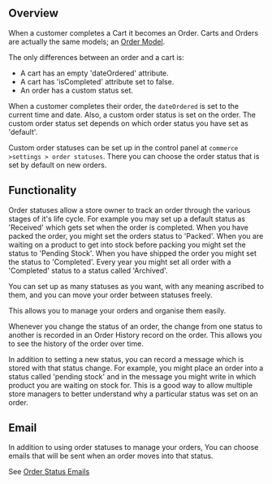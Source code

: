 ## Overview

When a customer completes a Cart it becomes an Order. Carts and Orders are actually the same models; an [Order Model](order-model.md).

The only differences between an order and a cart is:

- A cart has an empty 'dateOrdered' attribute.
- A cart has 'isCompleted' attribute set to false.
- An order has a custom status set.

When a customer completes their order, the `dateOrdered` is set to the current time and date. Also, a custom order status is set on the order. The custom order status set depends on which order status you have set as 'default'.

Custom order statuses can be set up in the control panel at `commerce >settings > order statuses`. There you can choose the order status that is set by default on new orders.

## Functionality

Order statuses allow a store owner to track an order through the various stages of it's life cycle. For example you may set up a default status as 'Received' which gets set when the order is completed. When you have packed the order, you might set the orders status to 'Packed'. When you are waiting on a product to get into stock before packing you might set the status to 'Pending Stock'. When you have shipped the order you might set the status to 'Completed'. Every year you might set all order with a 'Completed' status to a status called 'Archived'.

You can set up as many statuses as you want, with any meaning ascribed to them, and you can move your order between statuses freely.

This allows you to manage your orders and organise them easily.

Whenever you change the status of an order, the change from one status to another is recorded in an Order History record on the order. This allows you to see the history of the order over time.

In addition to setting a new status, you can record a message which is stored with that status change. For example, you might place an order into a status called 'pending stock' and in the message you might write in which product you are waiting on stock for. This is a good way to allow multiple store managers to better understand why a particular status was set on an order.

## Email

In addition to using order statuses to manage your orders, You can choose emails that will be sent when an order moves into that status.

See [Order Status Emails](order-status-emails.md)
